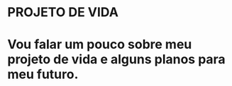 <h1>PROJETO DE VIDA<h1>
<p>Vou falar um pouco sobre meu projeto de vida e alguns planos para meu futuro.<p>


